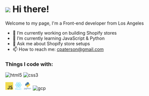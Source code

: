 <h1><img src="https://emojis.slackmojis.com/emojis/images/1531849430/4246/blob-sunglasses.gif?1531849430" width="30"/> Hi there! </h1>

<p>Welcome to my page, I'm a Front-end developer from Los Angeles</p>

- 🔭 I’m currently working on building Shopify stores
- 🌱 I’m currently learning JavaScript & Python
- 💬 Ask me about Shopify store setups
- 📫 How to reach me: cpaterson@gmail.com

<h3>Things I code with: </h3>
<p>
  <img alt="html5" src="https://img.shields.io/badge/-HTML5-E34F26?style=flat-square&logo=html5&logoColor=white" />
  <img alt="css3" src="https://img.shields.io/badge/-css3-CC6699?style=flat-square&logo=css3&logoColor=white" />
  <p>
    <img src="https://raw.githubusercontent.com/devicons/devicon/master/icons/javascript/javascript-original.svg" alt="javascript" width="25" height="25" />
    <img src="https://raw.githubusercontent.com/devicons/devicon/master/icons/react/react-original-wordmark.svg" alt="react" width="25" height="25" />
    <img src="https://raw.githubusercontent.com/devicons/devicon/master/icons/python/python-original-wordmark.svg" alt="python" width="25" height="25" />
    <img src="https://www.vectorlogo.zone/logos/google_cloud/google_cloud-icon.svg" alt="gcp" width="25" height="25" />
  </p>
</p>
